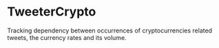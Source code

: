 # TweeterCrypto
Tracking dependency between occurrences of cryptocurrencies related tweets, the currency rates and its volume.
